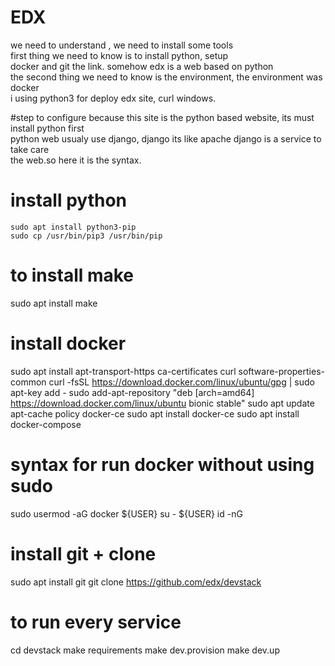 # EDX
we need to understand , we need to install some tools<br/>
first thing we need to know is to install python, setup<br/>
docker and git the link. somehow edx is a web based on python<br/>
the second thing we need to know is the environment, the environment was docker<br/>
i using python3 for deploy edx site, curl windows.<br/>

#step to configure 
because this site is the python based website, its must install python first<br/>
python web usualy use django, django its like apache django is a service to take care<br/>
the web.so here it is the syntax.
# install python
``` sudo apt install python3
sudo apt install python3-pip
sudo cp /usr/bin/pip3 /usr/bin/pip
```

# to install make
sudo apt install make

# install docker
sudo apt install apt-transport-https ca-certificates curl software-properties-common
curl -fsSL https://download.docker.com/linux/ubuntu/gpg | sudo apt-key add -
sudo add-apt-repository "deb [arch=amd64] https://download.docker.com/linux/ubuntu bionic stable"
sudo apt update
apt-cache policy docker-ce
sudo apt install docker-ce
sudo apt install docker-compose

# syntax for run docker without using sudo
sudo usermod -aG docker ${USER}
su - ${USER}
id -nG

# install git + clone
sudo apt install git
git clone https://github.com/edx/devstack

# to run every service
cd devstack
make requirements
make dev.provision
make dev.up
